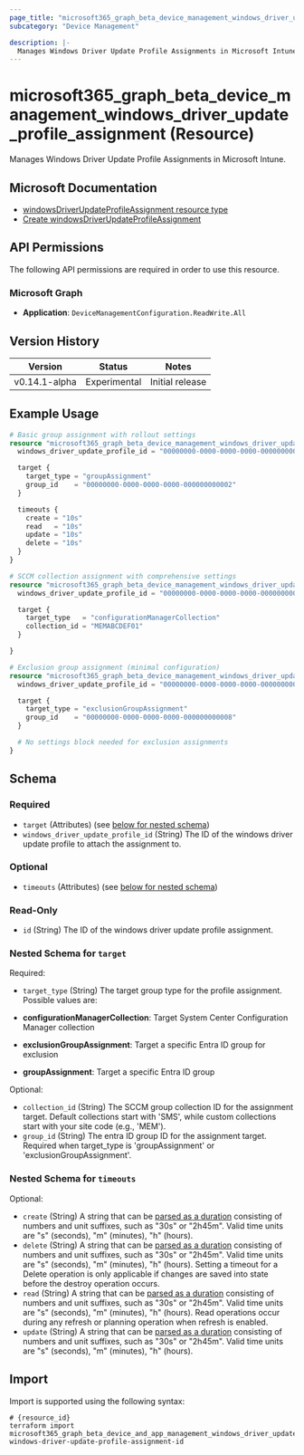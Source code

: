 ```yaml
---
page_title: "microsoft365_graph_beta_device_management_windows_driver_update_profile_assignment Resource - terraform-provider-microsoft365"
subcategory: "Device Management"

description: |-
  Manages Windows Driver Update Profile Assignments in Microsoft Intune.
---
```


# microsoft365_graph_beta_device_management_windows_driver_update_profile_assignment (Resource)

Manages Windows Driver Update Profile Assignments in Microsoft Intune.

## Microsoft Documentation

- [windowsDriverUpdateProfileAssignment resource type](https://learn.microsoft.com/en-us/graph/api/resources/intune-softwareupdate-windowsdriverupdateprofileassignment?view=graph-rest-beta)
- [Create windowsDriverUpdateProfileAssignment](https://learn.microsoft.com/en-us/graph/api/intune-softwareupdate-windowsdriverupdateprofile-post-assignments?view=graph-rest-beta)

## API Permissions

The following API permissions are required in order to use this resource.

### Microsoft Graph

- **Application**: `DeviceManagementConfiguration.ReadWrite.All`

## Version History

| Version | Status | Notes |
|---------|--------|-------|
| v0.14.1-alpha | Experimental | Initial release |

## Example Usage

```terraform
# Basic group assignment with rollout settings
resource "microsoft365_graph_beta_device_management_windows_driver_update_profile_assignment" "group_example" {
  windows_driver_update_profile_id = "00000000-0000-0000-0000-000000000001"

  target {
    target_type = "groupAssignment"
    group_id    = "00000000-0000-0000-0000-000000000002"
  }

  timeouts {
    create = "10s"
    read   = "10s"
    update = "10s"
    delete = "10s"
  }
}

# SCCM collection assignment with comprehensive settings
resource "microsoft365_graph_beta_device_management_windows_driver_update_profile_assignment" "sccm_example" {
  windows_driver_update_profile_id = "00000000-0000-0000-0000-000000000004"

  target {
    target_type   = "configurationManagerCollection"
    collection_id = "MEMABCDEF01"
  }

}

# Exclusion group assignment (minimal configuration)
resource "microsoft365_graph_beta_device_management_windows_driver_update_profile_assignment" "exclusion_example" {
  windows_driver_update_profile_id = "00000000-0000-0000-0000-000000000007"

  target {
    target_type = "exclusionGroupAssignment"
    group_id    = "00000000-0000-0000-0000-000000000008"
  }

  # No settings block needed for exclusion assignments
}
```

<!-- schema generated by tfplugindocs -->
## Schema

### Required

- `target` (Attributes) (see [below for nested schema](#nestedatt--target))
- `windows_driver_update_profile_id` (String) The ID of the windows driver update profile to attach the assignment to.

### Optional

- `timeouts` (Attributes) (see [below for nested schema](#nestedatt--timeouts))

### Read-Only

- `id` (String) The ID of the windows driver update profile assignment.

<a id="nestedatt--target"></a>
### Nested Schema for `target`

Required:

- `target_type` (String) The target group type for the profile assignment. Possible values are:

- **configurationManagerCollection**: Target System Center Configuration Manager collection
- **exclusionGroupAssignment**: Target a specific Entra ID group for exclusion
- **groupAssignment**: Target a specific Entra ID group

Optional:

- `collection_id` (String) The SCCM group collection ID for the assignment target. Default collections start with 'SMS', while custom collections start with your site code (e.g., 'MEM').
- `group_id` (String) The entra ID group ID for the assignment target. Required when target_type is 'groupAssignment' or 'exclusionGroupAssignment'.


<a id="nestedatt--timeouts"></a>
### Nested Schema for `timeouts`

Optional:

- `create` (String) A string that can be [parsed as a duration](https://pkg.go.dev/time#ParseDuration) consisting of numbers and unit suffixes, such as "30s" or "2h45m". Valid time units are "s" (seconds), "m" (minutes), "h" (hours).
- `delete` (String) A string that can be [parsed as a duration](https://pkg.go.dev/time#ParseDuration) consisting of numbers and unit suffixes, such as "30s" or "2h45m". Valid time units are "s" (seconds), "m" (minutes), "h" (hours). Setting a timeout for a Delete operation is only applicable if changes are saved into state before the destroy operation occurs.
- `read` (String) A string that can be [parsed as a duration](https://pkg.go.dev/time#ParseDuration) consisting of numbers and unit suffixes, such as "30s" or "2h45m". Valid time units are "s" (seconds), "m" (minutes), "h" (hours). Read operations occur during any refresh or planning operation when refresh is enabled.
- `update` (String) A string that can be [parsed as a duration](https://pkg.go.dev/time#ParseDuration) consisting of numbers and unit suffixes, such as "30s" or "2h45m". Valid time units are "s" (seconds), "m" (minutes), "h" (hours).

## Import

Import is supported using the following syntax:

```shell
# {resource_id}
terraform import microsoft365_graph_beta_device_and_app_management_windows_driver_update_profile_assignment.example windows-driver-update-profile-assignment-id
```